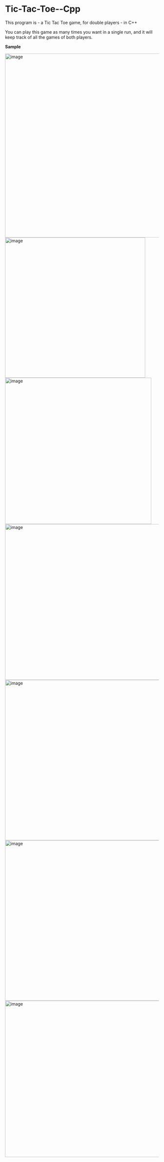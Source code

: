 # Tic-Tac-Toe--Cpp
This program is - a Tic Tac Toe game, for double players - in C++

You can play this game as many times you want in a single run, and it will keep track of all the games of both players.

**Sample**

<img width="602" alt="image" src="https://user-images.githubusercontent.com/73169791/212773603-f3a2cf29-7e6b-41f6-a2bc-501ac4f619f6.png">
<img width="459" alt="image" src="https://user-images.githubusercontent.com/73169791/212773741-fffbb680-bfd6-4867-b752-d4e06c609e41.png">
<img width="479" alt="image" src="https://user-images.githubusercontent.com/73169791/212773806-277e17eb-1c15-405d-a3b9-b1afe24c1892.png">
<img width="510" alt="image" src="https://user-images.githubusercontent.com/73169791/212773909-a1b50be5-cee8-4c54-a4a6-2521deab96b2.png">
<img width="525" alt="image" src="https://user-images.githubusercontent.com/73169791/212774323-65da2659-bdbe-46d8-975f-2c1eba713011.png">
<img width="525" alt="image" src="https://user-images.githubusercontent.com/73169791/212774404-9f13c61f-395b-40af-a75e-9df5254e23cd.png">
<img width="512" alt="image" src="https://user-images.githubusercontent.com/73169791/212774543-b9d052b7-980c-49b9-bbfb-5e056536b27b.png">

